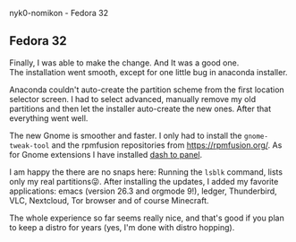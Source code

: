 nyk0-nomikon - Fedora 32

## Fedora 32

Finally, I was able to make the change. And It was a good one.\
The installation went smooth, except for one little bug in anaconda installer.

Anaconda couldn't auto-create the partition scheme from the first location selector screen. I had to select advanced, manually remove my old partitions and then let the installer auto-create the new ones. After that everything went well.

The new Gnome is smoother and faster. I only had to install the `gnome-tweak-tool` and the rpmfusion repositories from <https://rpmfusion.org/>. As for Gnome extensions I have installed [dash to panel](https://extensions.gnome.org/extension/1160/dash-to-panel/).

I am happy the there are no snaps here: Running the `lsblk` command, lists only my real partitions😜. After installing the updates, I added my favorite applications: emacs (version 26.3 and orgmode 9!), ledger, Thunderbird, VLC, Nextcloud, Tor browser and of course Minecraft.

The whole experience so far seems really nice, and that's good if you plan to keep a distro for years (yes, I'm done with distro hopping).
